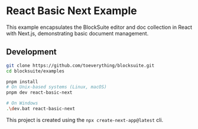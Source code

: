 # React Basic Next Example

This example encapsulates the BlockSuite editor and doc collection in React with Next.js, demonstrating basic document management.

## Development

```sh
git clone https://github.com/toeverything/blocksuite.git
cd blocksuite/examples

pnpm install
# On Unix-based systems (Linux, macOS)
pnpm dev react-basic-next

# On Windows
.\dev.bat react-basic-next
```

This project is created using the `npx create-next-app@latest` cli.
